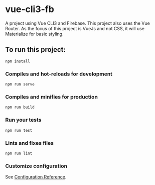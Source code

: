 # vue-cli3-fb  
A project using Vue CLI3 and Firebase. This project also uses the Vue Router. As the focus of this project is VueJs and not CSS, it will use Materialize for basic styling.

## To run this project:
```
npm install
```

### Compiles and hot-reloads for development
```
npm run serve
```

### Compiles and minifies for production
```
npm run build
```

### Run your tests
```
npm run test
```

### Lints and fixes files
```
npm run lint
```

### Customize configuration
See [Configuration Reference](https://cli.vuejs.org/config/).
